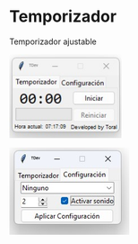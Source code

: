 # Temporizador
Temporizador ajustable

<img src="./Principal.jpg" width="200x200">

![Configuración](https://github.com/Thoraal/Temporizador/blob/main/Configuraci%C3%B3n.jpg)
